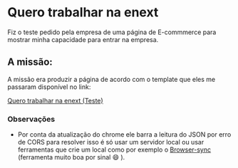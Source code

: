 # Quero trabalhar na enext

Fiz o teste pedido pela empresa de uma página de E-commmerce para mostrar minha capacidade para entrar na empresa.

## A missão:

A missão era produzir a página de acordo com o template que eles me passaram disponível no link:

[Quero trabalhar na enext (Teste)](https://github.com/enextgroup/quero-trabalhar-na-enext)


### Observações

- Por conta da atualização do chrome ele barra a leitura do JSON por erro de CORS para resolver isso é só usar um servidor local ou usar ferramentas que crie um local como por exemplo o [Browser-sync](https://www.browsersync.io/) (ferramenta muito boa por sinal :smile: ).